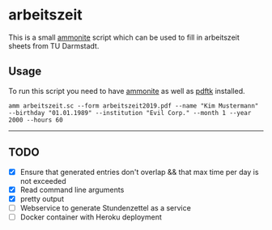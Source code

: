 # arbeitszeit

This is a small [ammonite](https://ammonite.io/) script which can be used to fill in arbeitszeit sheets from TU Darmstadt.

## Usage
To run this script you need to have [ammonite](https://ammonite.io/) as well as [pdftk](https://www.pdflabs.com/tools/pdftk-the-pdf-toolkit/) installed.

`amm arbeitszeit.sc --form arbeitszeit2019.pdf --name "Kim Mustermann" --birthday "01.01.1989" --institution "Evil Corp." --month 1 --year 2000 --hours 60`


---
## TODO
- [x] Ensure that generated entries don't overlap && that max time per day is not exceeded
- [x] Read command line arguments
- [x] pretty output
- [ ] Webservice to generate Stundenzettel as a service
- [ ] Docker container with Heroku deployment
